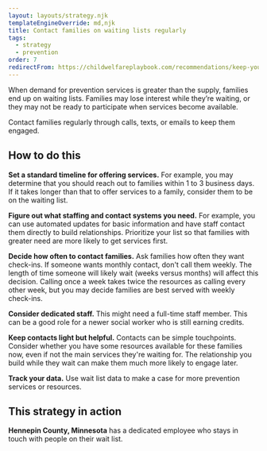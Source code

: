 ```yaml
---
layout: layouts/strategy.njk
templateEngineOverride: md,njk
title: Contact families on waiting lists regularly
tags:
  - strategy
  - prevention
order: 7
redirectFrom: https://childwelfareplaybook.com/recommendations/keep-your-wait-list-warm/
---
```

When demand for prevention services is greater than the supply, families end up on waiting lists. Families may lose interest while they’re waiting, or they may not be ready to participate when services become available.

Contact families regularly through calls, texts, or emails to keep them engaged.

## How to do this

**Set a standard timeline for offering services.** For example, you may determine that you should reach out to families within 1 to 3 business days. If it takes longer than that to offer services to a family, consider them to be on the waiting list.

**Figure out what staffing and contact systems you need.** For example, you can use automated updates for basic information and have staff contact them directly to build relationships. Prioritize your list so that families with greater need are more likely to get services first.

**Decide how often to contact families.** Ask families how often they want check-ins. If someone wants monthly contact, don't call them weekly. The length of time someone will likely wait (weeks versus months) will affect this decision. Calling once a week takes twice the resources as calling every other week, but you may decide families are best served with weekly check-ins.

**Consider dedicated staff.** This might need a full-time staff member. This can be a good role for a newer social worker who is still earning credits.

**Keep contacts light but helpful.** Contacts can be simple touchpoints. Consider whether you have some resources available for these families now, even if not the main services they're waiting for. The relationship you build while they wait can make them much more likely to engage later.

**Track your data.** Use wait list data to make a case for more prevention services or resources.

## This strategy in action

**Hennepin County, Minnesota** has a dedicated employee who stays in touch with people on their wait list.
